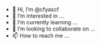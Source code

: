 - 👋 Hi, I’m @cfyascf
- 👀 I’m interested in ...
- 🌱 I’m currently learning ...
- 💞️ I’m looking to collaborate on ...
- 📫 How to reach me ...

<!---
cfyascf/cfyascf is a ✨ special ✨ repository because its `README.md` (this file) appears on your GitHub profile.
You can click the Preview link to take a look at your changes.
--->
